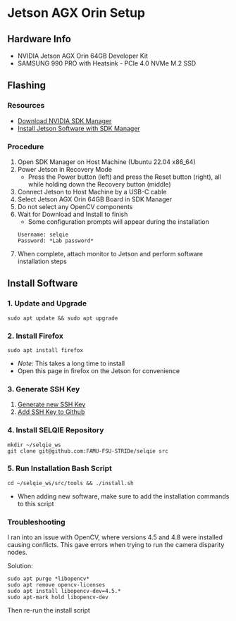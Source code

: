 # Jetson AGX Orin Setup

## Hardware Info

* NVIDIA Jetson AGX Orin 64GB Developer Kit
* SAMSUNG 990 PRO with Heatsink - PCIe 4.0 NVMe M.2 SSD

## Flashing

### Resources
* [Download NVIDIA SDK Manager](https://developer.nvidia.com/sdk-manager)
* [Install Jetson Software with SDK Manager](https://docs.nvidia.com/sdk-manager/install-with-sdkm-jetson/index.html)

### Procedure

1. Open SDK Manager on Host Machine (Ubuntu 22.04 x86_64)
2. Power Jetson in Recovery Mode
   - Press the Power button (left) and press the Reset button (right), all while holding down the Recovery button (middle)
3. Connect Jetson to Host Machine by a USB-C cable
4. Select Jetson AGX Orin 64GB Board in SDK Manager
5. Do not select any OpenCV components
6. Wait for Download and Install to finish
   - Some configuration prompts will appear during the installation
   ```
   Username: selqie
   Password: *Lab password*
   ```
7. When complete, attach monitor to Jetson and perform software installation steps

## Install Software

### 1. Update and Upgrade
```
sudo apt update && sudo apt upgrade
```

### 2. Install Firefox
```
sudo apt install firefox
```
- *Note:* This takes a long time to install
- Open this page in firefox on the Jetson for convenience

### 3. Generate SSH Key
1. [Generate new SSH Key](https://docs.github.com/en/authentication/connecting-to-github-with-ssh/generating-a-new-ssh-key-and-adding-it-to-the-ssh-agent)
2. [Add SSH Key to Github](https://docs.github.com/en/authentication/connecting-to-github-with-ssh/adding-a-new-ssh-key-to-your-github-account)

### 4. Install SELQIE Repository
```
mkdir ~/selqie_ws
git clone git@github.com:FAMU-FSU-STRIDe/selqie src
```

### 5. Run Installation Bash Script
```
cd ~/selqie_ws/src/tools && ./install.sh
```

- When adding new software, make sure to add the installation commands to this script

### Troubleshooting
I ran into an issue with OpenCV, where versions 4.5 and 4.8 were installed causing conflicts. This gave errors when trying to run the camera disparity nodes.

Solution:
```
sudo apt purge *libopencv*
sudo apt remove opencv-licenses
sudo apt install libopencv-dev=4.5.*
sudo apt-mark hold libopencv-dev
```
Then re-run the install script